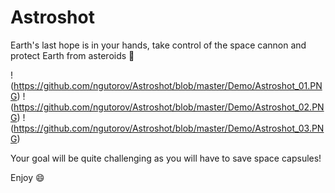 # Astroshot

Earth's last hope is in your hands, take control of the space cannon and protect Earth from asteroids :see_no_evil: 

!(https://github.com/ngutorov/Astroshot/blob/master/Demo/Astroshot_01.PNG)
!(https://github.com/ngutorov/Astroshot/blob/master/Demo/Astroshot_02.PNG)
!(https://github.com/ngutorov/Astroshot/blob/master/Demo/Astroshot_03.PNG)

Your goal will be quite challenging as you will have to save space capsules! 

Enjoy :smile:
